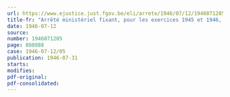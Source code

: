 ```yaml
---
url: https://www.ejustice.just.fgov.be/eli/arrete/1946/07/12/1946071205/justel
title-fr: "Arrêté ministériel fixant, pour les exercices 1945 et 1946, la contribution provisionnelle à verser au Conseil professionnel de l'Industrie du Tabac et du Commerce des Tabacs en Feuilles en liquidation"
date: 1946-07-12
source:
number: 1946071205
page: 888888
case: 1946-07-12/05
publication: 1946-07-31
starts:
modifies:
pdf-original:
pdf-consolidated:
---
```


